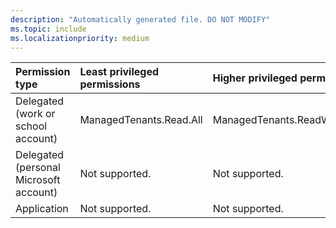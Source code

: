 ```yaml
---
description: "Automatically generated file. DO NOT MODIFY"
ms.topic: include
ms.localizationpriority: medium
---
```


|Permission type|Least privileged permissions|Higher privileged permissions|
|:---|:---|:---|
|Delegated (work or school account)|ManagedTenants.Read.All|ManagedTenants.ReadWrite.All|
|Delegated (personal Microsoft account)|Not supported.|Not supported.|
|Application|Not supported.|Not supported.|

